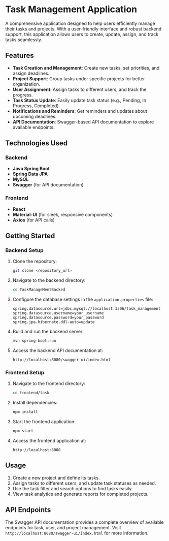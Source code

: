 
# Task Management Application

A comprehensive application designed to help users efficiently manage their tasks and projects. With a user-friendly interface and robust backend support, this application allows users to create, update, assign, and track tasks seamlessly.

## Features
- **Task Creation and Management**: Create new tasks, set priorities, and assign deadlines.
- **Project Support**: Group tasks under specific projects for better organization.
- **User Assignment**: Assign tasks to different users, and track the progress.
- **Task Status Update**: Easily update task status (e.g., Pending, In Progress, Completed).
- **Notifications and Reminders**: Get reminders and updates about upcoming deadlines.
- **API Documentation**: Swagger-based API documentation to explore available endpoints.

## Technologies Used
### Backend
- **Java Spring Boot**
- **Spring Data JPA**
- **MySQL**
- **Swagger** (for API documentation)

### Frontend
- **React**
- **Material-UI** (for sleek, responsive components)
- **Axios** (for API calls)

## Getting Started

### Backend Setup
1. Clone the repository:
   ```bash
   git clone <repository_url>
   ```
2. Navigate to the backend directory:
   ```bash
   cd TaskManageMentBacked
   ```
3. Configure the database settings in the `application.properties` file:
   ```properties
   spring.datasource.url=jdbc:mysql://localhost:3306/task_management
   spring.datasource.username=your_username
   spring.datasource.password=your_password
   spring.jpa.hibernate.ddl-auto=update
   ```
4. Build and run the backend server:
   ```bash
   mvn spring-boot:run
   ```
5. Access the backend API documentation at:
   ```
   http://localhost:8080/swagger-ui/index.html
   ```

### Frontend Setup
1. Navigate to the frontend directory:
   ```bash
   cd frontend/task
   ```
2. Install dependencies:
   ```bash
   npm install
   ```
3. Start the frontend application:
   ```bash
   npm start
   ```
4. Access the frontend application at:
   ```
   http://localhost:3000
   ```

## Usage
1. Create a new project and define its tasks.
2. Assign tasks to different users, and update task statuses as needed.
3. Use the task filter and search options to find tasks easily.
4. View task analytics and generate reports for completed projects.

## API Endpoints
The Swagger API documentation provides a complete overview of available endpoints for task, user, and project management. Visit `http://localhost:8080/swagger-ui/index.html` for more information.
